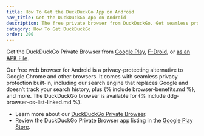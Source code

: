 ```yaml
---
title: How To Get the DuckDuckGo App on Android
nav_title: Get the DuckDuckGo App on Android
description: The free private browser from DuckDuckGo. Get seamless protection while you search and browse, plus access to tracking protection for emails you receive.
category: How To Get DuckDuckGo
order: 200
---
```


Get the DuckDuckGo Private Browser from [Google Play](https://play.google.com/store/apps/details?id=com.duckduckgo.mobile.android), [F-Droid](https://f-droid.org/packages/com.duckduckgo.mobile.android/), or [as an APK File](https://github.com/duckduckgo/Android/releases).

Our free web browser for Android is a privacy-protecting alternative to Google Chrome and other browsers. It comes with seamless privacy protection built-in, including our search engine that replaces Google and doesn’t track your search history, plus {% include browser-benefits.md %}, and more. The DuckDuckGo browser is available for {% include ddg-browser-os-list-linked.md %}. 

-   Learn more about our [DuckDuckGo Private Browser](https://duckduckgo.com/app).
-   Review the DuckDuckGo Private Browser app listing in the [Google Play Store](https://play.google.com/store/apps/details?id=com.duckduckgo.mobile.android).
